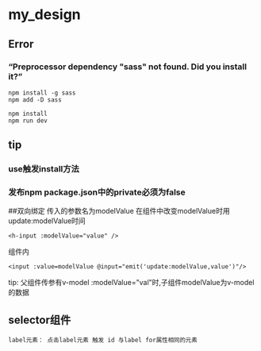 # my_design

## Error

### “Preprocessor dependency "sass" not found. Did you install it?”
```
npm install -g sass 
npm add -D sass

npm install
npm run dev
```

## tip
### use触发install方法
### 发布npm  package.json中的private必须为false

##双向绑定
传入的参数名为modelValue 
在组件中改变modelValue时用 update:modelValue时间
```
<h-input :modelValue="value" />
```
组件内
```
<input :value=modelValue @input="emit('update:modelValue,value')"/>
```
tip: 父组件传参有v-model :modelValue="val"时,子组件modelValue为v-model的数据
## selector组件
    label元素： 点击label元素 触发 id 与label for属性相同的元素

